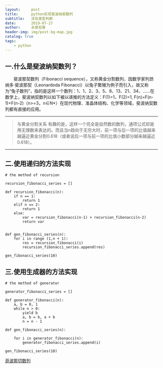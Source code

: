 ```yaml
---
layout:     post
title:      python实现斐波纳契数列
subtitle:   涉及类型判断
date:       2019-07-27
author:     永泉狂客
header-img: img/post-bg-map.jpg
catalog: true
tags:
    - python
---
```


## 一.什么是斐波纳契数列？
&emsp;&emsp;斐波那契数列（Fibonacci sequence），又称黄金分割数列、因数学家列昂纳多·斐波那契（Leonardoda Fibonacci）以兔子繁殖为例子而引入，故又称为“兔子数列”，指的是这样一个数列：1、1、2、3、5、8、13、21、34、……在数学上，斐波纳契数列以如下被以递推的方法定义：F(1)=1，F(2)=1, F(n)=F(n-1)+F(n-2)（n>=3，n∈N*）在现代物理、准晶体结构、化学等领域，斐波纳契数列都有直接的应用。

---
> 与黄金分割关系
有趣的是，这样一个完全是自然数的数列，通项公式却是用无理数来表达的。而且当n趋向于无穷大时，前一项与后一项的比值越来越逼近黄金分割0.618（或者说后一项与前一项的比值小数部分越来越逼近0.618）。
---
## 二.使用递归的方法实现
```
# the method of recursion

recursion_fibonacci_series = []

def recursion_fibonacci(n):
    if n == 1:
        return 1
    elif n == 2:
        return 1
    else:
        var = recursion_fibonacci(n-1) + recursion_fibonacci(n-2)
        return var


def gen_fibonacci_series(n):
    for i in range (1,n + 1):
        res = recursion_fibonacci(i)
        recursion_fibonacci_series.append(res)

gen_fibonacci_series(10)
```
## 三.使用生成器的方法实现
```
# the method of generator

generator_fibonacci_series = []

def generator_fibonacci(n):
    a, b = 0, 1
    while n > 0:
        yield b
        a, b = b, a + b
        n = n - 1

def gen_fibonacci_series(n):

    for i in generator_fibonacci(n):
        generator_fibonacci_series.append(i)

gen_fibonacci_series(10)
```

[菲波那切数列](https://baike.baidu.com/item/%E6%96%90%E6%B3%A2%E9%82%A3%E5%A5%91%E6%95%B0%E5%88%97)
